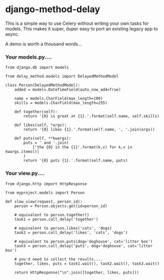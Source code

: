 # django-method-delay

This is a simple way to use Celery without writing your own tasks for models. This makes it super, duper easy to port an existing legacy app to async.

A demo is worth a thousand words...

### Your models.py....

	from django.db import models
    
	from delay_method.models import DelayedMethodModel
    
	class Person(DelayedMethodModel):
	    added = models.DateTimeField(auto_now_add=True)
        
	    name = models.CharField(max_length=100)
	    skills = models.CharField(max_length=255)
        
	    def together(self):
	        return '{0} is great at {1}.'.format(self.name, self.skills)
        
	    def likes(self, *args):
	        return '{0} likes {1}.'.format(self.name, ', '.join(args))
        
	    def puts(self, **kwargs):
	        puts = ' and '.join(
	            ['the {0} in the {1}'.format(k,v) for k,v in kwargs.items()]
	        )
	        return '{0} puts {1}.'.format(self.name, puts)

### Your view.py....

    from django.http import HttpResponse
    
    from myproject.models import Person
    
    def slow_view(request, person_id):
        person = Person.objects.get(id=person_id)
        
        # equivalent to person.together()
        task1 = person.call_delay('together')
        
        # equivalent to person.likes('cats', 'dogs)
        task2 = person.call_delay('likes', 'cats', 'dogs')
        
        # equivalent to person.puts(dog='doghouse', cat='litter box')
        task3 = person.call_delay('puts', dog='doghouse', cat='litter box')
        
        # you'd need to collect the results....
        together, likes, puts = task1.wait(), task2.wait(), task3.wait()
        
        return HttpResponse("\n".join([together, likes, puts]))